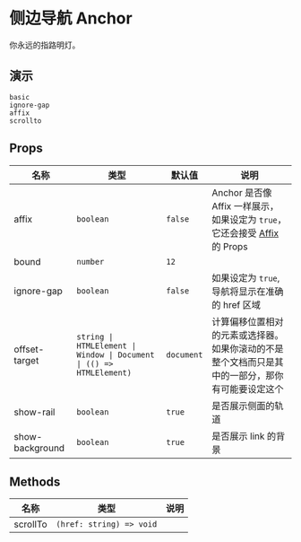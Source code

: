 # 侧边导航 Anchor

<!--single-column-->

你永远的指路明灯。

## 演示

```demo
basic
ignore-gap
affix
scrollto
```

## Props

| 名称 | 类型 | 默认值 | 说明 |
| --- | --- | --- | --- |
| affix | `boolean` | `false` | Anchor 是否像 Affix 一样展示，如果设定为 `true`，它还会接受 [Affix](affix#Props) 的 Props |
| bound | `number` | `12` |  |
| ignore-gap | `boolean` | `false` | 如果设定为 `true`, 导航将显示在准确的 href 区域 |
| offset-target | `string \| HTMLElement \| Window \| Document \| (() => HTMLElement)` | `document` | 计算偏移位置相对的元素或选择器。如果你滚动的不是整个文档而只是其中的一部分，那你有可能要设定这个 |
| show-rail | `boolean` | `true` | 是否展示侧面的轨道 |
| show-background | `boolean` | `true` | 是否展示 link 的背景 |

## Methods

| 名称     | 类型                     | 说明 |
| -------- | ------------------------ | ---- |
| scrollTo | `(href: string) => void` |      |
